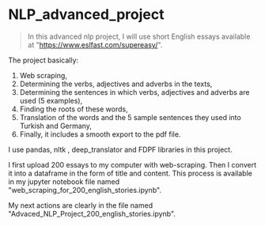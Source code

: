 # NLP_advanced_project

> In this advanced nlp project, I will use short English essays available at "https://www.eslfast.com/supereasy/". 



The project basically:

1. Web scraping,
2. Determining the verbs, adjectives and adverbs in the texts,
3. Determining the sentences in which verbs, adjectives and adverbs are used (5 examples),
4. Finding the roots of these words,
5. Translation of the words and the 5 sample sentences they used into Turkish and Germany,
6. Finally, it includes a smooth export to the pdf file.



I use pandas, nltk , deep_translator and FDPF libraries in this project.


I first upload 200 essays to my computer with web-scraping. Then I convert it into a dataframe in the form of title and content. This process is available in my jupyter notebook file named "web_scraping_for_200_english_stories.ipynb".

My next actions are clearly in the file named "Advaced_NLP_Project_200_english_stories.ipynb".

